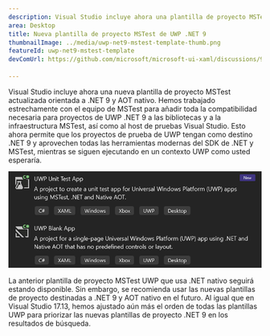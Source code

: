 ```yaml
---
description: Visual Studio incluye ahora una plantilla de proyecto MSTest actualizada orientada a .NET 9 y AOT nativo.
area: Desktop
title: Nueva plantilla de proyecto MSTest de UWP .NET 9
thumbnailImage: ../media/uwp-net9-mstest-template-thumb.png
featureId: uwp-net9-mstest-template
devComUrl: https://github.com/microsoft/microsoft-ui-xaml/discussions/9983

---
```



Visual Studio incluye ahora una nueva plantilla de proyecto MSTest actualizada orientada a .NET 9 y AOT nativo. Hemos trabajado estrechamente con el equipo de MSTest para añadir toda la compatibilidad necesaria para proyectos de UWP .NET 9 a las bibliotecas y a la infraestructura MSTest, así como al host de pruebas Visual Studio. Esto ahora permite que los proyectos de prueba de UWP tengan como destino .NET 9 y aprovechen todas las herramientas modernas del SDK de .NET y MSTest, mientras se siguen ejecutando en un contexto UWP como usted esperaría.

![Plantillas de proyecto de .NET 9 MSTest para UWP](../media/uwp-net9-mstest-template.png)

La anterior plantilla de proyecto MSTest UWP que usa .NET nativo seguirá estando disponible. Sin embargo, se recomienda usar las nuevas plantillas de proyecto destinadas a .NET 9 y AOT nativo en el futuro. Al igual que en Visual Studio 17.13, hemos ajustado aún más el orden de todas las plantillas UWP para priorizar las nuevas plantillas de proyecto .NET 9 en los resultados de búsqueda.
